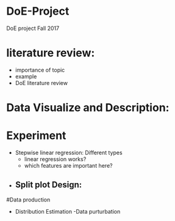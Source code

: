 # DoE-Project
DoE project Fall 2017

# literature review:
- importance of topic
- example
- DoE literature review

# Data Visualize and Description:


# Experiment
- Stepwise linear regression: Different types
    - linear regression works?
    - which features are important here?
- Split plot Design:
    -



#Data production
   - Distribution Estimation
   -Data purturbation




